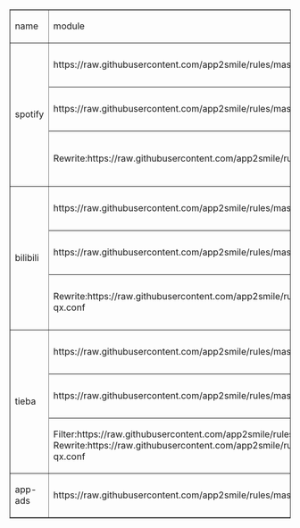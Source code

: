 <table border="1">
    <tbody>
        <tr>
            <td>
                <p>
                    name
                </p>
            </td>
            <td>
                <p>
                    module
                </p>
            </td>
            <td>
                <p>
                    desc
                </p>
            </td>
        </tr>
        <tr>
            <td rowspan="3">
                <p>
                    spotify
                </p>
            </td>
            <td>
                <p>
                    https://raw.githubusercontent.com/app2smile/rules/master/module/spotify.module
                </p>
            </td>
            <td>
                <p>
                    iOS15 &amp; Surge
                </p>
            </td>
        </tr>
        <tr>
            <td>
                <p>
                    https://raw.githubusercontent.com/app2smile/rules/master/plugin/spotify.plugin
                </p>
            </td>
            <td>
                <p>
                    iOS15 &amp; Loon
                </p>
            </td>
        </tr>
        <tr>
            <td>
                <p>
                    Rewrite:https://raw.githubusercontent.com/app2smile/rules/master/module/spotify.conf
                </p>
            </td>
            <td>
                <p>
                    iOS15 &amp; Quantumult X
                </p>
            </td>
        </tr>
        <tr>
            <td rowspan="3">
                <p>
                    bilibili
                </p>
            </td>
            <td>
                <p>
                    https://raw.githubusercontent.com/app2smile/rules/master/module/bilibili.sgmodule
                </p>
            </td>
            <td>
                <p>
                    iOS15 &amp; Surge
                </p>
            </td>
        </tr>
        <tr>
            <td>
                <p>
                    https://raw.githubusercontent.com/app2smile/rules/master/plugin/bilibili.plugin
                </p>
            </td>
            <td>
                <p>
                    iOS15 &amp; Loon
                </p>
            </td>
        </tr>
        <tr>
            <td>
                <p>
                    Rewrite:https://raw.githubusercontent.com/app2smile/rules/master/module/bilibili-qx.conf
                </p>
            </td>
            <td>
                <p>
                    iOS15 &amp; Quantumult X
                </p>
            </td>
        </tr>
        <tr>
            <td rowspan="3">
                <p>
                    tieba
                </p>
            </td>
            <td>
                <p>
                    https://raw.githubusercontent.com/app2smile/rules/master/module/tieba.sgmodule
                </p>
            </td>
            <td>
                <p>
                    iOS15 &amp; Surge
                </p>
            </td>
        </tr>
        <tr>
            <td>
                <p>
                    https://raw.githubusercontent.com/app2smile/rules/master/plugin/tieba.plugin
                </p>
            </td>
            <td>
                <p>
                    iOS15 &amp; Loon
                </p>
            </td>
        </tr>
        <tr>
            <td>
                <p>
                    Filter:https://raw.githubusercontent.com/app2smile/rules/master/rule/tieba-ad-qx.list
                    Rewrite:https://raw.githubusercontent.com/app2smile/rules/master/module/tieba-qx.conf
                </p>
            </td>
            <td>
                <p>
                    iOS15 &amp; Quantumult X
                </p>
            </td>
        </tr>
        <tr>
            <td>
                <p>
                    app-ads
                </p>
            </td>
            <td>
                <p>
                    https://raw.githubusercontent.com/app2smile/rules/master/module/ad.sgmodule
                </p>
            </td>
            <td>
                <p>
                    self use
                </p>
            </td>
        </tr>
    </tbody>
</table>
